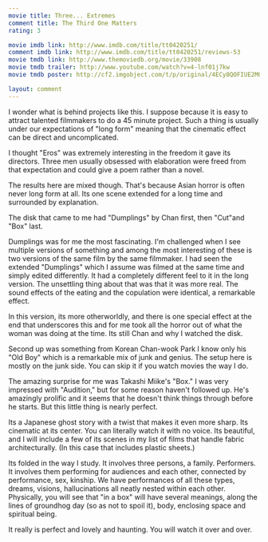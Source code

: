 ```yaml
---
movie title: Three... Extremes
comment title: The Third One Matters
rating: 3

movie imdb link: http://www.imdb.com/title/tt0420251/
comment imdb link: http://www.imdb.com/title/tt0420251/reviews-53
movie tmdb link: http://www.themoviedb.org/movie/33908
movie tmdb trailer: http://www.youtube.com/watch?v=4-lnf01j7kw
movie tmdb poster: http://cf2.imgobject.com/t/p/original/4ECy8QOFIUE2MOUsgd2MHu7yEfk.jpg

layout: comment
---
```


I wonder what is behind projects like this. I suppose because it is easy to attract talented filmmakers to do a 45 minute project. Such a thing is usually under our expectations of "long form" meaning that the cinematic effect can be direct and uncomplicated.

I thought "Eros" was extremely interesting in the freedom it gave its directors. Three men usually obsessed with elaboration were freed from that expectation and could give a poem rather than a novel. 

The results here are mixed though. That's because Asian horror is often never long form at all. Its one scene extended for a long time and surrounded by explanation. 

The disk that came to me had "Dumplings" by Chan first, then "Cut"and "Box" last.

Dumplings was for me the most fascinating. I'm challenged when I see multiple versions of something and among the most interesting of these is two versions of the same film by the same filmmaker. I had seen the extended "Dumplings" which I assume was filmed at the same time and simply edited differently. It had a completely different feel to it in the long version. The unsettling thing about that was that it was more real. The sound effects of the eating and the copulation were identical, a remarkable effect. 

In this version, its more otherworldly, and there is one special effect at the end that underscores this and for me took all the horror out of what the woman was doing at the time. Its still Chan and why I watched the disk.

Second up was something from Korean Chan-wook Park I know only his "Old Boy" which is a remarkable mix of junk and genius. The setup here is mostly on the junk side. You can skip it if you watch movies the way I do.

The amazing surprise for me was Takashi Miike's "Box." I was very impressed with "Audition," but for some reason haven't followed up. He's amazingly prolific and it seems that he doesn't think things through before he starts. But this little thing is nearly perfect.

Its a Japanese ghost story with a twist that makes it even more sharp. Its cinematic at its center. You can literally watch it with no voice. Its beautiful, and I will include a few of its scenes in my list of films that handle fabric architecturally. (In this case that includes plastic sheets.)

Its folded in the way I study. It involves three persons, a family. Performers. It involves them performing for audiences and each other, connected by performance, sex, kinship. We have performances of all these types, dreams, visions, hallucinations all neatly nested within each other. Physically, you will see that "in a box" will have several meanings, along the lines of groundhog day (so as not to spoil it), body, enclosing space and spiritual being.

It really is perfect and lovely and haunting. You will watch it over and over.